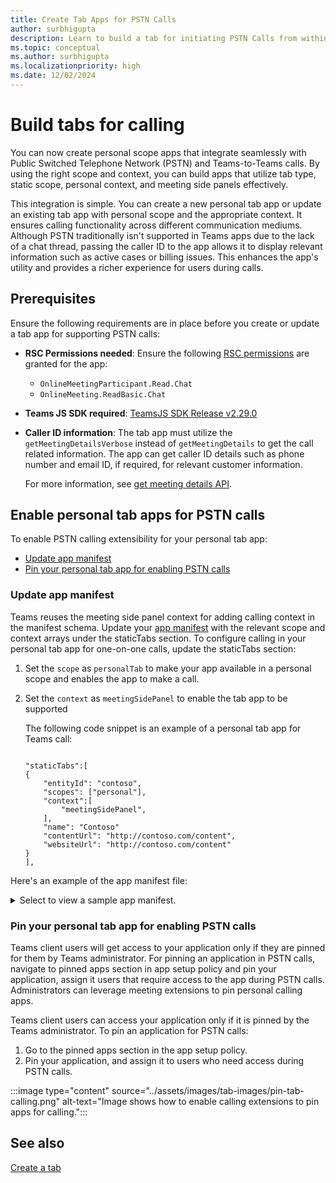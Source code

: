 ```yaml
---
title: Create Tab Apps for PSTN Calls
author: surbhigupta
description: Learn to build a tab for initiating PSTN Calls from within Teams
ms.topic: conceptual
ms.author: surbhigupta
ms.localizationpriority: high
ms.date: 12/02/2024
---
```


# Build tabs for calling

You can now create personal scope apps that integrate seamlessly with Public Switched Telephone Network (PSTN) and Teams-to-Teams calls. By using the right scope and context, you can build apps that utilize tab type, static scope, personal context, and meeting side panels effectively.

This integration is simple. You can create a new personal tab app or update an existing tab app with personal scope and the appropriate context. It ensures calling functionality across different communication mediums. Although PSTN traditionally isn't supported in Teams apps due to the lack of a chat thread, passing the caller ID to the app allows it to display relevant information such as active cases or billing issues. This enhances the app's utility and provides a richer experience for users during calls.

## Prerequisites

Ensure the following requirements are in place before you create or update a tab app for supporting PSTN calls:

* **RSC Permissions needed**: Ensure the following [RSC permissions](/microsoftteams/platform/graph-api/rsc/resource-specific-consent) are granted for the app:

  * `OnlineMeetingParticipant.Read.Chat`
  * `OnlineMeeting.ReadBasic.Chat`

* **Teams JS SDK required**: [TeamsJS SDK Release v2.29.0](https://github.com/OfficeDev/microsoft-teams-library-js/releases/tag/v2.29.0)

* **Caller ID information**: The tab app must utilize the `getMeetingDetailsVerbose` instead of `getMeetingDetails` to get the call related information. The app can get caller ID details such as phone number and email ID, if required, for relevant customer information.

  For more information, see [get meeting details API](meeting-apps-apis.md#get-meeting-details-api).

## Enable personal tab apps for PSTN calls

To enable PSTN calling extensibility for your personal tab app:

* [Update app manifest](#update-app-manifest)
* [Pin your personal tab app for enabling PSTN calls](#pin-your-personal-tab-app-for-enabling-pstn-calls)

### Update app manifest

Teams reuses the meeting side panel context for adding calling context in the manifest schema.
Update your [app manifest](/microsoftteams/platform/resources/schema/manifest-schema#statictabs) with the relevant scope and context arrays under the staticTabs section. To configure calling in your personal tab app for one-on-one calls, update the staticTabs section:

1. Set the `scope` as `personalTab` to make your app available in a personal scope and enables the app to make a call.
1. Set the `context` as `meetingSidePanel` to enable the tab app to be supported

    The following code snippet is an example of a personal tab app for Teams call:

    ```Manifest
    
    "staticTabs":[
    {
        "entityId": "contoso",
        "scopes": ["personal"],
        "context":[
            "meetingSidePanel",
        ],
        "name": "Contoso"
        "contentUrl": "http://contoso.com/content",
        "websiteUrl": "http://contoso.com/content"
    }
    ],
    ```

Here's an example of the app manifest file:

<details>
<summary>Select to view a sample app manifest.</summary>

```Manifest
{
  "$schema": "https://raw.githubusercontent.com/OfficeDev/microsoft-teams-app-schema/preview/DevPreview/MicrosoftTeams.schema.json",
  "version": "1.1.5", 
  "manifestVersion": "devPreview",
  "id": "25407c29-8335-68a3-bfdb-4384580a1858",
  "packageName": "",
  "name": { "short": "Packing List - PersMSP", "full": "Packing List - PersonalAndMeetingSidePanel" },
  "developer": {
    "name": "Microsoft Corporation",
    "websiteUrl": "https://www.microsoft.com",
    "privacyUrl": "https://packing-list.azurewebsites.net/privacy.html",
    "termsOfUseUrl": "https://packing-list.azurewebsites.net/tou.html"
  },
  "description": {
    "short": "Packing list app",
    "full": "Test app to test static tabs flow"
  },
  "icons": { "outline": "outline.png", "color": "color.png" },
  "accentColor": "#eff9fc",
  "staticTabs": [
    {
      "entityId": "54d496e0-2b51-4210-bf7d-21d0b5821d9c",
      "name": "Packing List - PersonalAndMeetingSidePanel",
      "contentUrl": "https://packing-list.azurewebsites.net",
      "websiteUrl": "https://packing-list.azurewebsites.net",
      "scopes": ["personal"],
      "context": [
        "meetingSidePanel"
      ]
    }
  ],
  "validDomains": ["packing-list.azurewebsites.net"],
  "webApplicationInfo": { "id": "25407c29-8335-68a3-bfdb-4384580a1858" },
  "showLoadingIndicator": true,
  "authorization": {
    "permissions": {
      "orgWide": [],
      "resourceSpecific": [
        { "name": "OnlineMeeting.ReadBasic.Chat", "type": "Delegated" },
        { "name": "MeetingStage.Write.Chat", "type": "Delegated" },
        { "name": "OnlineMeetingParticipant.Read.Chat", "type": "Delegated" },
        {
          "name": "OnlineMeetingParticipant.ToggleIncomingAudio.Chat",
          "type": "Delegated"
        },
        { "name": "ChannelMeetingStage.Write.Group", "type": "Delegated" },
        { "name": "ChannelMeeting.ReadBasic.Group", "type": "Delegated" }
      ]
    }
  }
}
```

</details>

### Pin your personal tab app for enabling PSTN calls

Teams client users will get access to your application only if they are pinned for them by Teams administrator. For pinning an application in PSTN calls, navigate to pinned apps section in app setup policy and pin your application, assign it users that require access to the app during PSTN calls. Administrators can leverage meeting extensions to pin personal calling apps.

Teams client users can access your application only if it is pinned by the Teams administrator. To pin an application for PSTN calls:

1. Go to the pinned apps section in the app setup policy.
1. Pin your application, and assign it to users who need access during PSTN calls.

:::image type="content" source="../assets/images/tab-images/pin-tab-calling.png" alt-text="Image shows how to enable calling extensions to pin apps for calling.":::

## See also

[Create a tab](../tabs/how-to/create-personal-tab.md)
